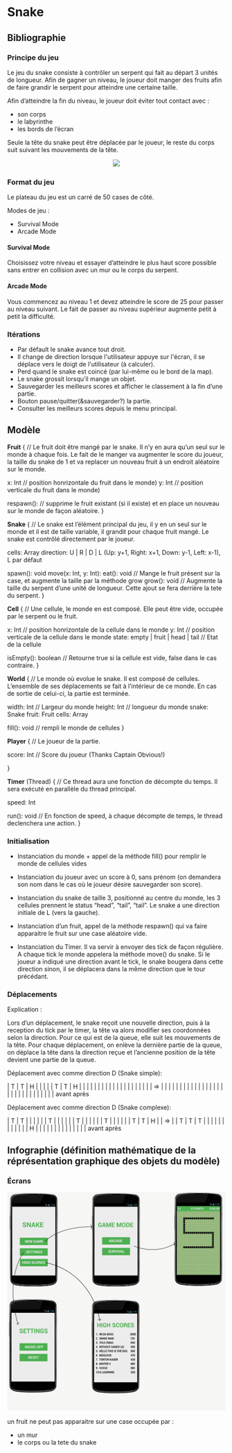 # Snake


## Bibliographie

### Principe du jeu

Le jeu du snake consiste à contrôler un serpent qui fait au départ 3 unités de longueur.
Afin de gagner un niveau, le joueur doit manger des fruits afin de faire grandir le serpent pour atteindre une certaine taille.

Afin d’atteindre la fin du niveau, le joueur doit éviter tout contact avec :
- son corps
- le labyrinthe
- les bords de l’écran

Seule la tête du snake peut être déplacée par le joueur, le reste du corps suit suivant les
mouvements de la tête.

<p align="center">
  <img src="./docs/waow.gif"/>
</p>


### Format du jeu

Le plateau du jeu est un carré de 50 cases de côté.

Modes de jeu :
- Survival Mode
- Arcade Mode


#### Survival Mode

Choisissez votre niveau et essayer d’atteindre le plus haut score possible sans entrer en collision avec un mur ou le corps du serpent.


#### Arcade Mode

Vous commencez au niveau 1 et devez atteindre le score de 25 pour passer au niveau suivant. Le fait de passer au niveau supérieur augmente petit à petit la difficulté.


### Itérations

- Par défault le snake avance tout droit.
- Il change de direction lorsque l'utilisateur appuye sur l'écran, il se déplace vers le doigt de l'utilisateur (à calculer).
- Perd quand le snake est coincé (par lui-même ou le bord de la map).
- Le snake grossit lorsqu’il mange un objet.
- Sauvegarder les meilleurs scores et afficher le classement à la fin d’une partie.
- Bouton pause/quitter(&sauvegarder?) la partie.
- Consulter les meilleurs scores depuis le menu principal.


## Modèle

**Fruit** {
  // Le fruit doit être mangé par le snake. Il n’y en aura qu’un seul sur le monde à chaque fois. Le fait de le manger va augmenter le score du joueur, la taille du snake de 1 et va replacer un nouveau fruit  à un endroit aléatoire sur le monde.

  x: Int // position honrizontale du fruit dans le monde)
  y: Int // position verticale du fruit dans le monde)

  respawn(): // supprime le fruit existant (si il existe) et en place un nouveau sur le monde de façon aléatoire.
}

**Snake** {
  // Le snake est l’élément principal du jeu, il y en un seul sur le monde et il est de taille variable, il grandit pour chaque fruit mangé. Le snake est contrôlé directement par le joueur.

 cells: Array<Cell>
 direction: U | R | D | L (Up: y+1, Right: x+1, Down: y-1, Left: x-1), L par défaut

  spawn(): void
  move(x: Int, y: Int):
  eat(): void // Mange le fruit présent sur la case, et augmente la taille par la méthode grow
  grow(): void // Augmente la taille du serpent d’une unité de longueur. Cette ajout se fera derrière la tete du serpent.
}

**Cell** {
  // Une cellule, le monde en est composé. Elle peut être vide, occupée par le serpent ou le fruit.

  x: Int // position honrizontale de la cellule dans le monde
  y: Int // position verticale de la cellule dans le monde
  state: empty | fruit | head | tail // Etat de la cellule

  isEmpty(): boolean // Retourne true si la cellule est vide, false dans le cas contraire.
}

**World** {
  // Le monde où evolue le snake. Il est composé de cellules. L’ensemble de ses déplacements se fait à l’intérieur de ce monde. En cas de sortie de celui-ci, la partie est terminée.


  width: Int  // Largeur du monde
  height: Int // longueur du monde
  snake: Snake
  fruit: Fruit
  cells: Array<Cell>

  fill(): void // rempli le monde de cellules
}

**Player** {
  // Le joueur de la partie.

  score: Int // Score du joueur (Thanks Captain Obvious!)

}

**Timer** (Thread) {
  // Ce thread aura une fonction de décompte du temps. Il sera exécuté en parallèle du thread principal.

  speed: Int

  run(): void  // En fonction de speed, à chaque décompte de temps, le thread declenchera une action.
}




### Initialisation

- Instanciation du monde + appel de la méthode fill() pour remplir le monde de cellules vides

- Instanciation du joueur avec un score à 0, sans prénom (on demandera son nom dans le cas où le joueur désire sauvegarder son score).

- Instanciation du snake de taille 3, positionné au centre du monde, les 3 cellules prennent le status “head”, “tail”, “tail”. Le snake a une direction initiale de L (vers la gauche).

- Instanciation d’un fruit, appel de la méthode respawn() qui va faire apparaitre le fruit sur une case aléatoire vide.

- Instanciation du Timer. Il va servir à envoyer des tick de façon régulière. A chaque tick le monde appelera la méthode move() du snake. Si le joueur a indiqué une direction avant le tick, le snake bougera dans cette direction sinon, il se déplacera dans la même direction que le tour précédant.


### Déplacements

Explication :

Lors d’un déplacement, le snake reçoit une nouvelle direction, puis à la reception du tick par le timer, la tête va alors modifier ses coordonnées selon la direction.
Pour ce qui est de la queue, elle suit les mouvements de la tête. Pour chaque déplacement, on enlève la dernière partie de la queue, on déplace la tête dans la direction reçue et l’ancienne position de la tête devient une partie de la queue.

Déplacement avec comme direction D (Snake simple):

| T | T | H |   |   |                |   | T | T | H |   |
|   |   |   |   |   |                |   |   |   |   |   |
|   |   |   |   |   |       =>       |   |   |   |   |   |
|   |   |   |   |   |                |   |   |   |   |   |
|   |   |   |   |   |                |   |   |   |   |   |
      avant                                  après

Déplacement avec comme direction D (Snake complexe):

| T | T |   |   |   |                |   | T |   |   |   |
|   | T |   |   |   |                |   | T |   |   |   |
|   | T | T | H |   |       =>       |   | T | T | T |   |
|   |   |   |   |   |                |   |   |   | H |   |
|   |   |   |   |   |                |   |   |   |   |   |
      avant                                  après

## Infographie (définition mathématique de la réprésentation graphique des objets du modèle)

### Écrans

<p align="center">
  <img src="./docs/screens.jpg"/>
</p>

un fruit ne peut pas apparaitre sur une case occupée par :
- un mur
- le corps ou la tete du snake

